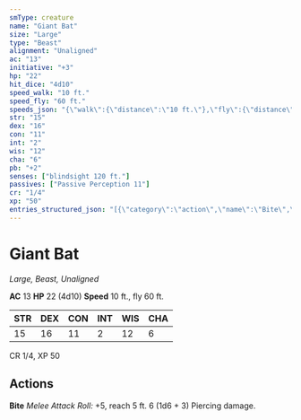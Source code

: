 ```yaml
---
smType: creature
name: "Giant Bat"
size: "Large"
type: "Beast"
alignment: "Unaligned"
ac: "13"
initiative: "+3"
hp: "22"
hit_dice: "4d10"
speed_walk: "10 ft."
speed_fly: "60 ft."
speeds_json: "{\"walk\":{\"distance\":\"10 ft.\"},\"fly\":{\"distance\":\"60 ft.\"}}"
str: "15"
dex: "16"
con: "11"
int: "2"
wis: "12"
cha: "6"
pb: "+2"
senses: ["blindsight 120 ft."]
passives: ["Passive Perception 11"]
cr: "1/4"
xp: "50"
entries_structured_json: "[{\"category\":\"action\",\"name\":\"Bite\",\"text\":\"*Melee Attack Roll:* +5, reach 5 ft. 6 (1d6 + 3) Piercing damage.\",\"kind\":\"Melee Attack Roll\",\"to_hit\":\"+5\",\"range\":\"5 ft\",\"damage\":\"6 (1d6 + 3) Piercing\"}]"
---
```


# Giant Bat
*Large, Beast, Unaligned*

**AC** 13
**HP** 22 (4d10)
**Speed** 10 ft., fly 60 ft.

| STR | DEX | CON | INT | WIS | CHA |
| --- | --- | --- | --- | --- | --- |
| 15 | 16 | 11 | 2 | 12 | 6 |

CR 1/4, XP 50

## Actions

**Bite**
*Melee Attack Roll:* +5, reach 5 ft. 6 (1d6 + 3) Piercing damage.
